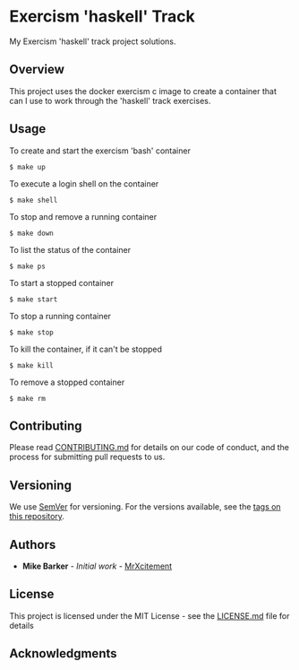 # Exercism 'haskell' Track
My Exercism 'haskell' track project solutions.

## Overview
This project uses the docker exercism c image to create a container that can I
use to work through the 'haskell' track exercises.

## Usage
To create and start the exercism 'bash' container

```
$ make up
```

To execute a login shell on the container

```
$ make shell
```

To stop and remove a running container

```
$ make down
```

To list the status of the container

```
$ make ps
```

To start a stopped container

```
$ make start
```

To stop a running container

```
$ make stop
```

To kill the container, if it can't be stopped

```
$ make kill
```

To remove a stopped container

```
$ make rm
```

## Contributing

Please read [CONTRIBUTING.md](CONTRIBUTING.md) for details on our code of
conduct, and the process for submitting pull requests to us.

## Versioning

We use [SemVer](http://semver.org/) for versioning. For the versions available,
see the [tags on this repository](https://github.com/mrxcitement/docker-exercism-base/tags).

## Authors

* **Mike Barker** - *Initial work* - [MrXcitement](https://github.com/mrxcitement)

## License

This project is licensed under the MIT License - see the [LICENSE.md](LICENSE.md) file for details

## Acknowledgments


